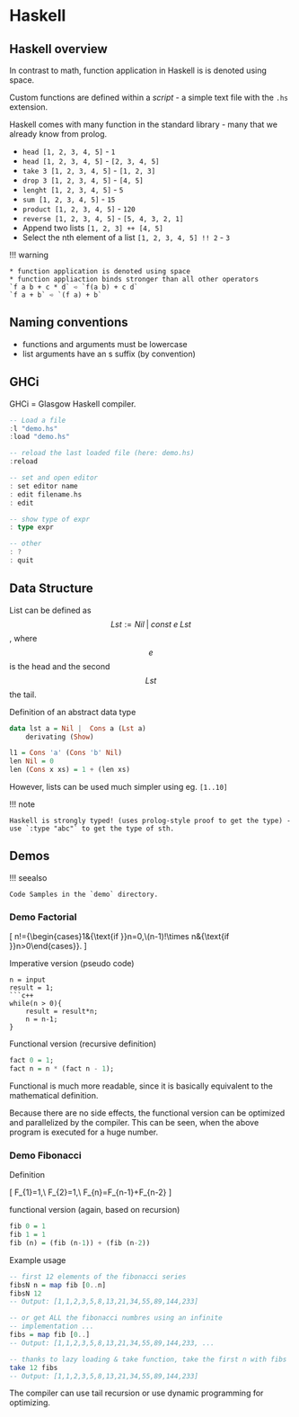 # Haskell

## Haskell overview

In contrast to math, function application in Haskell is is denoted using space.

Custom functions are defined within a _script_ - a simple text file with the `.hs` extension.


Haskell comes with many function in the standard library - many that we already know from prolog.

* `head [1, 2, 3, 4, 5]` - `1`
* `head [1, 2, 3, 4, 5]` - `[2, 3, 4, 5]`
* `take 3 [1, 2, 3, 4, 5]` - `[1, 2, 3]`
* `drop 3 [1, 2, 3, 4, 5]` - `[4, 5]`
* `lenght [1, 2, 3, 4, 5]` - `5`
* `sum [1, 2, 3, 4, 5]` - `15`
* `product [1, 2, 3, 4, 5]` - `120`
* `reverse [1, 2, 3, 4, 5]` - `[5, 4, 3, 2, 1]`
* Append two lists `[1, 2, 3] ++ [4, 5]`
* Select the nth element of a list `[1, 2, 3, 4, 5] !! 2` - `3`

!!! warning

    * function application is denoted using space
    * function appliaction binds stronger than all other operators
    `f a b + c * d` ➪ `f(a b) + c d`
    `f a + b` ➪ `(f a) + b`
## Naming conventions

* functions and arguments must be lowercase
* list arguments have an s suffix (by convention)

## GHCi
GHCi = Glasgow Haskell compiler.

```haskell
-- Load a file
:l "demo.hs"
:load "demo.hs"

-- reload the last loaded file (here: demo.hs)
:reload

-- set and open editor
: set editor name
: edit filename.hs
: edit

-- show type of expr
: type expr

-- other
: ?
: quit
```

## Data Structure



List can be defined as $$Lst := Nil\; |\; const\; e \;Lst$$, where $$e$$ is the head and the second $$Lst$$ the tail.


Definition of an abstract data type


```haskell
data lst a = Nil |  Cons a (Lst a)
    derivating (Show)

l1 = Cons 'a' (Cons 'b' Nil)
len Nil = 0
len (Cons x xs) = 1 + (len xs)
```


However, lists can be used much simpler using eg. `[1..10]`

!!! note

    Haskell is strongly typed! (uses prolog-style proof to get the type) - use `:type "abc"` to get the type of sth.


## Demos

!!! seealso

    Code Samples in the `demo` directory.

### Demo Factorial

\[
 n!={\begin{cases}1&{\text{if }}n=0,\\(n-1)!\times n&{\text{if }}n>0\end{cases}}.
\]

Imperative version (pseudo code)

```
n = input
result = 1;
```c++
while(n > 0){
    result = result*n;
    n = n-1;
}
```

Functional version (recursive definition)

```haskell
fact 0 = 1;
fact n = n * (fact n - 1);
```

Functional is much more readable, since it is basically equivalent to the mathematical definition.

Because there are no side effects, the functional version can be optimized and parallelized by the compiler. This can be seen, when the above program is executed for a huge number.


### Demo Fibonacci

Definition

\[
F_{1}=1,\\
F_{2}=1,\\
F_{n}=F_{n-1}+F_{n-2}
\]


functional version (again, based on recursion)

```haskell
fib 0 = 1
fib 1 = 1
fib (n) = (fib (n-1)) + (fib (n-2))
```

Example usage

```haskell
-- first 12 elements of the fibonacci series
fibsN n = map fib [0..n]
fibsN 12
-- Output: [1,1,2,3,5,8,13,21,34,55,89,144,233]

-- or get ALL the fibonacci numbres using an infinite
-- implementation ...
fibs = map fib [0..]
-- Output: [1,1,2,3,5,8,13,21,34,55,89,144,233, ...

-- thanks to lazy loading & take function, take the first n with fibs
take 12 fibs
-- Output: [1,1,2,3,5,8,13,21,34,55,89,144,233]
```

The compiler can use tail recursion or use dynamic programming for optimizing.
